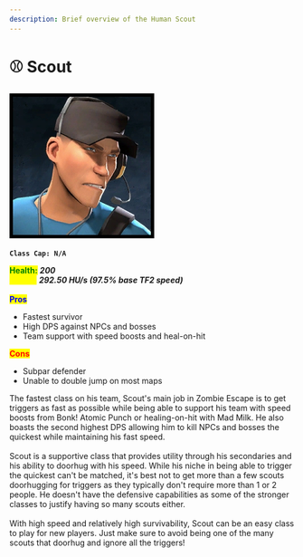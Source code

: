 ```yaml
---
description: Brief overview of the Human Scout
---
```


# ⚾ Scout

<img src="../../../.gitbook/assets/Icon_scout_blue.jpg" alt="" data-size="original">

**`Class Cap: N/A`**

<mark style="color:green;">**Health:**</mark> _**200**_\
<mark style="color:yellow;">**Speed:**</mark> _**292.50 HU/s (97.5% base TF2 speed)**_\
\
<mark style="color:blue;">**Pros**</mark>

* Fastest survivor
* High DPS against NPCs and bosses
* Team support with speed boosts and heal-on-hit

<mark style="color:red;">**Cons**</mark>

* Subpar defender
* Unable to double jump on most maps

The fastest class on his team, Scout's main job in Zombie Escape is to get triggers as fast as possible while being able to support his team with speed boosts from Bonk! Atomic Punch or healing-on-hit with Mad Milk. He also boasts the second highest DPS allowing him to kill NPCs and bosses the quickest while maintaining his fast speed.\
\
Scout is a supportive class that provides utility through his secondaries and his ability to doorhug with his speed. While his niche in being able to trigger the quickest can't be matched, it's best not to get more than a few scouts doorhugging for triggers as they typically don't require more than 1 or 2 people. He doesn't have the defensive capabilities as some of the stronger classes to justify having so many scouts either.\
\
With high speed and relatively high survivability, Scout can be an easy class to play for new players. Just make sure to avoid being one of the many scouts that doorhug and ignore all the triggers!
